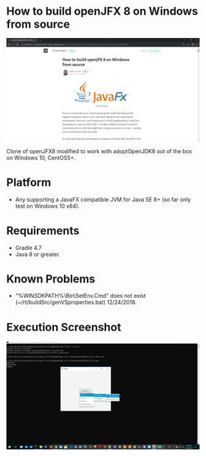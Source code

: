 # How to build openJFX 8 on Windows from source
![alt text](https://raw.githubusercontent.com/afinlay5/openJFX8Clone/master/blog.png)

Clone of openJFX8 modified to work with adoptOpenJDK8 out of the box on Windows 10, CentOS5+.

# Platform 
- Any supporting a JavaFX compatible JVM for Java SE 8+ (so far only test on Windows 10 x64).

# Requirements
- Gradle 4.7 
- Java 8 or greater.

# Known Problems
- "%WINSDKPATH%\Bin\SetEnv.Cmd" does not exist (~/rt/buildSrc/genVSproperties.bat) 12/24/2018.

# Execution Screenshot
![alt text](https://raw.githubusercontent.com/afinlay5/openJFX8Clone/master/gradle_jfxRun.png)
